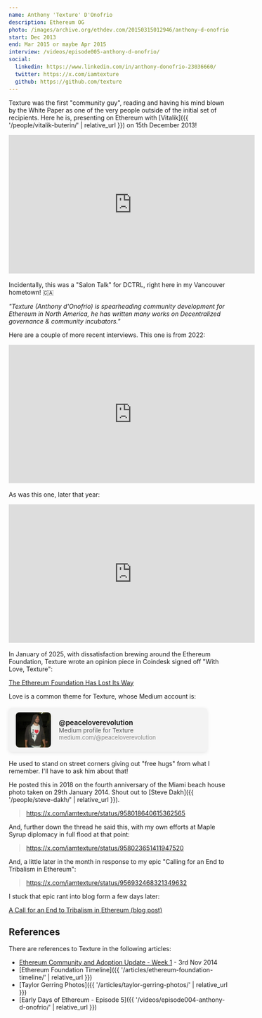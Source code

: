 ```yaml
---
name: Anthony 'Texture' D'Onofrio
description: Ethereum OG
photo: /images/archive.org/ethdev.com/20150315012946/anthony-d-onofrio.jpg
start: Dec 2013
end: Mar 2015 or maybe Apr 2015
interview: /videos/episode005-anthony-d-onofrio/
social:
  linkedin: https://www.linkedin.com/in/anthony-donofrio-23036660/
  twitter: https://x.com/iamtexture
  github: https://github.com/texture
---
```


Texture was the first "community guy", reading and having his mind blown by the White Paper as one of the very people outside of the initial set of recipients.  Here he is, presenting on Ethereum with [Vitalik]({{ '/people/vitalik-buterin/' | relative_url }}) on 15th December 2013!

<iframe width="560" height="315" src="https://www.youtube.com/embed/gqqv_xrnDJ0" title="Anthony D'Onofrio - Ethereum talk" frameborder="0" allowfullscreen></iframe>

Incidentally, this was a "Salon Talk" for DCTRL, right here in my Vancouver hometown! 🇨🇦

*"Texture (Anthony d'Onofrio) is spearheading community development for Ethereum in North America, he has written many works on Decentralized governance & community incubators."*

Here are a couple of more recent interviews.  This one is from 2022:

<iframe width="560" height="315" src="https://www.youtube.com/embed/-R4-mVvt2xo" title="Anthony D'Onofrio Interview 2022" frameborder="0" allowfullscreen></iframe>

As was this one, later that year:

<iframe width="560" height="315" src="https://www.youtube.com/embed/ExCdYXdAcT0" title="Anthony D'Onofrio Interview 2022 (later)" frameborder="0" allowfullscreen></iframe>

In January of 2025, with dissatisfaction brewing around the Ethereum Foundation, Texture wrote an opinion piece in Coindesk signed off "With Love, Texture":

<a href="https://www.coindesk.com/opinion/2025/01/21/the-ethereum-foundation-has-lost-its-way" target="_blank" rel="noopener">The Ethereum Foundation Has Lost Its Way</a>

Love is a common theme for Texture, whose Medium account is:

<div style="margin: 18px 0;">
  <a href="https://medium.com/@peaceloverevolution" target="_blank" rel="noopener" style="display: flex; align-items: center; text-decoration: none; background: #f3f3f3; border-radius: 8px; box-shadow: 0 2px 8px rgba(0,0,0,0.10); padding: 10px 16px; max-width: 420px;">
    <img src="/images/medium.com/2025.09.02/anthony-d-onofrio.jpg" alt="Anthony D'Onofrio Medium profile photo" style="height: 80px; width: 80px; object-fit: cover; border-radius: 8px; margin-right: 18px; background: #fff;" />
    <div style="color: #222;">
      <div style="font-weight: bold; font-size: 1.1em;">@peaceloverevolution</div>
      <div style="font-size: 0.97em; color: #555;">Medium profile for Texture</div>
      <div style="font-size: 0.93em; color: #888;">medium.com/@peaceloverevolution</div>
    </div>
  </a>
</div>

He used to stand on street corners giving out "free hugs" from what I remember.  I'll have to ask him about that!

He posted this in 2018 on the fourth anniversary of the Miami beach house photo taken on 29th January 2014.  Shout out to [Steve Dakh]({{ '/people/steve-dakh/' | relative_url }}).

<blockquote class="twitter-tweet"><a href="https://x.com/iamtexture/status/958018640615362565">https://x.com/iamtexture/status/958018640615362565</a></blockquote>
<script async src="https://platform.twitter.com/widgets.js" charset="utf-8"></script>

And, further down the thread he said this, with my own efforts at Maple Syrup diplomacy in full flood at that point:

<blockquote class="twitter-tweet"><a href="https://x.com/iamtexture/status/958023651411947520">https://x.com/iamtexture/status/958023651411947520</a></blockquote>
<script async src="https://platform.twitter.com/widgets.js" charset="utf-8"></script>

And, a little later in the month in response to my epic "Calling for an End to Tribalism in Ethereum":

<blockquote class="twitter-tweet"><a href="https://x.com/iamtexture/status/956932468321349632">https://x.com/iamtexture/status/956932468321349632</a></blockquote>
<script async src="https://platform.twitter.com/widgets.js" charset="utf-8"></script>

I stuck that epic rant into blog form a few days later:

<a href="https://bobsummerwill.com/2018/03/01/a-call-for-an-end-to-tribalism-in-ethereum/" target="_blank" rel="noopener">A Call for an End to Tribalism in Ethereum (blog post)</a>


## References

There are references to Texture in the following articles:

- [Ethereum Community and Adoption Update - Week 1](https://blog.ethereum.org/2014/11/03/stephans-ethereum-community-adoption-update-week-1#meetups) - 3rd Nov 2014
- [Ethereum Foundation Timeline]({{ '/articles/ethereum-foundation-timeline/' | relative_url }})
- [Taylor Gerring Photos]({{ '/articles/taylor-gerring-photos/' | relative_url }})
- [Early Days of Ethereum - Episode 5]({{ '/videos/episode004-anthony-d-onofrio/' | relative_url }})